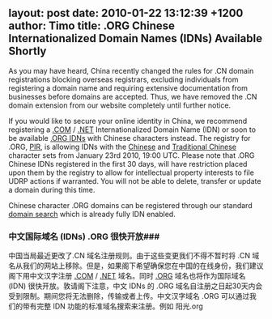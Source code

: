 layout: post
date: 2010-01-22 13:12:39 +1200
author: Timo
title: .ORG Chinese Internationalized Domain Names (IDNs) Available Shortly
----

As you may have heard, China recently changed the rules for .CN domain registrations blocking overseas registrars, excluding individuals from registering a domain name and requiring extensive documentation from businesses before domains are accepted. Thus, we have removed the .CN domain extension from our website completely until further notice.

If you would like to secure your online identity in China, we recommend registering a [.COM](https://iwantmyname.com/domains/com-domain-name-registration-for-commercial) / [.NET](https://iwantmyname.com/domains/net-domain-name-registration-for-network) Internationalized Domain Name (IDN) or soon to be available [.ORG IDNs](https://iwantmyname.com/idns/search-register-internationalised-domain-names) with Chinese characters instead. The registry for .ORG, [PIR](http://pir.org), is allowing IDNs with the [Chinese](http://www.iana.org/domains/idn-tables/tables/cn_zh-cn_4.0.html) and [Traditional Chinese](http://www.iana.org/domains/idn-tables/tables/tw_zh-tw_4.0.html) character sets from January 23rd 2010, 19:00 UTC. Please note that .ORG Chinese IDNs registered in the first 30 days, will have restriction placed upon them by the registry to allow for intellectual property interests to file UDRP actions if warranted. You will not be able to delete, transfer or update a domain during this time.

Chinese character .ORG domains can be registered through our standard [domain search](https://iwantmyname.com) which is already fully IDN enabled.

### 中文国际域名 (IDNs) .ORG 很快开放###

中国当局最近更改了.CN 域名注册规则。由于这些变更我们不得不暂时将 .CN 域名从我们的网站上移除。但是，如果阁下希望确保您在中国的在线身份，我们建议阁下用中文汉字注册 [.COM](https://iwantmyname.com/domains/com-domain-name-registration-for-commercial) / [.NET](https://iwantmyname.com/domains/net-domain-name-registration-for-network) 域名。同时 [.ORG](https://iwantmyname.com/domains/org-domain-name-registration-for-organisation) 域名也将作为国际域名 (IDN) 很快开放。敦请阁下注意，中文 IDNs 的 .ORG 域名自注册之日起30天内会受到限制。期间您将无法删除，传输或者上传。中文汉字域名 .ORG 可以通过我们的带有完整 IDN 功能的标准域名搜索来注册。例如 阳光.org

